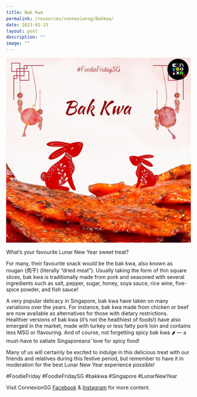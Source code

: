 ```yaml
---
title: Bak Kwa
permalink: /resources/connexionsg/Bakkwa/
date: 2023-01-13
layout: post
description: ""
image: ""
---
```

![](/images/connexionsg/2023/324725444_908560813501011_7762399605014320703_n.jpg)

What’s your favourite Lunar New Year sweet treat?

For many, their favourite snack would be the bak kwa, also known as rougan (肉干) (literally “dried meat”). Usually taking the form of thin square slices, bak kwa is traditionally made from pork and seasoned with several ingredients such as salt, pepper, sugar, honey, soya sauce, rice wine, five-spice powder, and fish sauce!

A very popular delicacy in Singapore, bak kwa have taken on many variations over the years. For instance, bak kwa made from chicken or beef are now available as alternatives for those with dietary restrictions. Healthier versions of bak kwa (it’s not the healthiest of foods!) have also emerged in the market, made with turkey or less fatty pork loin and contains less MSG or flavouring. And of course, not forgetting spicy bak kwa 🌶 — a must-have to satiate Singaporeans’ love for spicy food!

Many of us will certainly be excited to indulge in this delicious treat with our friends and relatives during this festive period, but remember to have it in moderation for the best Lunar New Year experience possible!

#FoodieFriday #FoodieFridaySG #bakkwa #Singapore #LunarNewYear

Visit ConnexionSG [Facebook](https://www.facebook.com/ConnexionSG) & [Instagram](https://www.instagram.com/connexionsg/) for more content.